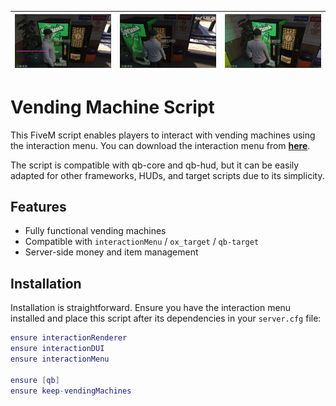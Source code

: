 | ![interactionMenu](.github/images/interactionMenu.jpg) | ![interactionMenu](.github/images/interactionMenu2.jpg) | ![ox_target](.github/images/ox_target.jpg) |
|-------------------------------------------------------|--------------------------------------------------------|------------------------------------------|

# Vending Machine Script

This FiveM script enables players to interact with vending machines using the interaction menu.
You can download the interaction menu from [**here**](https://github.com/swkeep/interaction-menu).

The script is compatible with qb-core and qb-hud, but it can be easily adapted for other frameworks, HUDs, and target scripts due to its simplicity.

## Features

- Fully functional vending machines
- Compatible with `interactionMenu` / `ox_target` / `qb-target`
- Server-side money and item management

## Installation

Installation is straightforward. Ensure you have the interaction menu installed and place this script after its dependencies in your `server.cfg` file:

```lua
ensure interactionRenderer
ensure interactionDUI
ensure interactionMenu

ensure [qb]
ensure keep-vendingMachines
```

